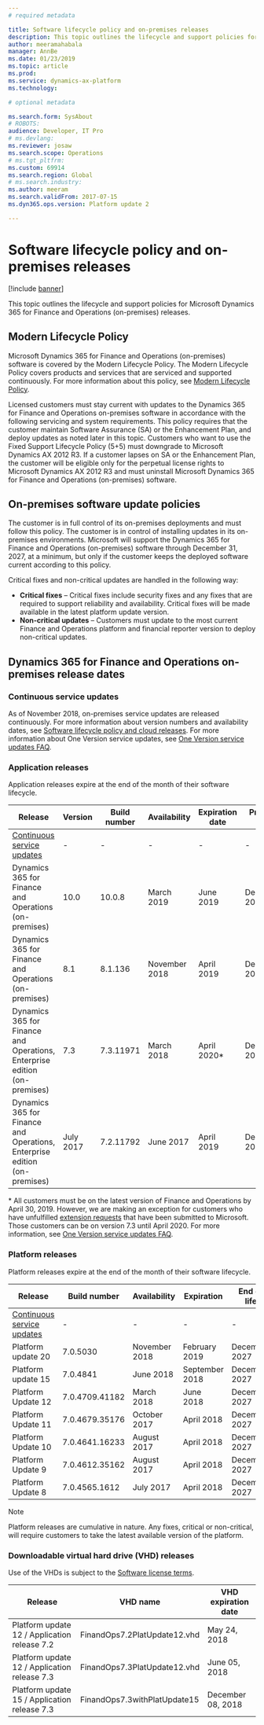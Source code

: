 ```yaml
---
# required metadata

title: Software lifecycle policy and on-premises releases
description: This topic outlines the lifecycle and support policies for Microsoft Dynamics 365 for Finance and Operations (on-premises) releases.
author: meeramahabala
manager: AnnBe
ms.date: 01/23/2019
ms.topic: article
ms.prod: 
ms.service: dynamics-ax-platform
ms.technology: 

# optional metadata

ms.search.form: SysAbout
# ROBOTS: 
audience: Developer, IT Pro
# ms.devlang: 
ms.reviewer: josaw
ms.search.scope: Operations
# ms.tgt_pltfrm: 
ms.custom: 69914
ms.search.region: Global
# ms.search.industry: 
ms.author: meeram
ms.search.validFrom: 2017-07-15
ms.dyn365.ops.version: Platform update 2

---
```


# Software lifecycle policy and on-premises releases

[!include [banner](../includes/banner.md)]

This topic outlines the lifecycle and support policies for Microsoft Dynamics 365 for Finance and Operations (on-premises) releases.

## Modern Lifecycle Policy 
Microsoft Dynamics 365 for Finance and Operations (on-premises) software is covered by the Modern Lifecycle Policy. The Modern Lifecycle Policy covers products and services that are serviced and supported continuously. For more information about this policy, see [Modern Lifecycle Policy](https://support.microsoft.com/en-us/help/30881/modern-lifecycle-policy).  

Licensed customers must stay current with updates to the Dynamics 365 for Finance and Operations on-premises software in accordance with the following servicing and system requirements. This policy requires that the customer maintain Software Assurance (SA) or the Enhancement Plan, and deploy updates as noted later in this topic. Customers who want to use the Fixed Support Lifecycle Policy (5+5) must downgrade to Microsoft Dynamics AX 2012 R3. If a customer lapses on SA or the Enhancement Plan, the customer will be eligible only for the perpetual license rights to Microsoft Dynamics AX 2012 R3 and must uninstall Microsoft Dynamics 365 for Finance and Operations (on-premises) software. 

## On-premises software update policies 
The customer is in full control of its on-premises deployments and must follow this policy. The customer is in control of installing updates in its on-premises environments. Microsoft will support the Dynamics 365 for Finance and Operations (on-premises) software through December 31, 2027, at a minimum, but only if the customer keeps the deployed software current according to this policy.

Critical fixes and non-critical updates are handled in the following way: 
  - **Critical fixes** – Critical fixes include security fixes and any fixes that are required to support reliability and availability. Critical fixes will be made available in the latest platform update version.  
  - **Non-critical updates** – Customers must update to the most current Finance and Operations platform and financial reporter version to deploy non-critical updates.   

## Dynamics 365 for Finance and Operations on-premises release dates

### Continuous service updates
As of November 2018, on-premises service updates are released continuously.  For more information about version numbers and availability dates, see [Software lifecycle policy and cloud releases](versions-update-policy.md). For more information about One Version service updates, see [One Version service updates FAQ](../../fin-and-ops/get-started/one-version.md).

### Application releases
Application releases expire at the end of the month of their software lifecycle.

| Release          |Version         | Build number          | Availability | Expiration date  | Product life | 
|------------------|----------------------|------------------|--------------|---------------|-----------------|
| [Continuous service updates](on-prem-version-update-policy.md#continuous-service-updates)| - | - | - | - | - |
|  Dynamics 365 for Finance and Operations (on-premises) | 10.0 | 10.0.8 | March 2019 | June 2019 | December 2027  |
|  Dynamics 365 for Finance and Operations (on-premises) | 8.1 | 8.1.136 | November 2018 | April 2019     | December 2027  |
|  Dynamics 365 for Finance and Operations, Enterprise edition (on-premises) | 7.3 | 7.3.11971  | March 2018 | April 2020*     | December 2027  |
|  Dynamics 365 for Finance and Operations, Enterprise edition (on-premises) | July 2017 | 7.2.11792 | June 2017 | April 2019     | December 2027  |


\* All customers must be on the latest version of Finance and Operations by April 30, 2019. However, we are making an exception for customers who have unfulfilled [extension requests](../extensibility/extensibility-home-page.md) that have been submitted to Microsoft. Those customers can be on version 7.3 until April 2020. For more information, see [One Version service updates FAQ](../../fin-and-ops/get-started/one-version.md).

### Platform releases
Platform releases expire at the end of the month of their software lifecycle.

| Release          |Build number         | Availability          | Expiration | End of life  |
|------------------|----------------------|------------------|--------------|---------------|
| [Continuous service updates](on-prem-version-update-policy.md#continuous-service-updates)| - | - | - | - |
|  Platform update 20 | 7.0.5030  | November 2018  | February 2019 | December 2027     |
|  Platform update 15 | 7.0.4841  | June 2018  | September 2018 | December 2027     |
|  Platform Update 12 | 7.0.4709.41182  | March 2018  | June 2018 | December 2027     |
|  Platform Update 11 | 7.0.4679.35176 | October 2017 | April 2018 | December 2027     |
|  Platform Update 10 | 7.0.4641.16233 | August 2017 | April 2018 | December 2027     |
|  Platform Update 9 | 7.0.4612.35162 | August 2017 | April 2018 | December 2027     |
|  Platform Update 8 | 7.0.4565.1612 | July 2017 | April 2018 | December 2027     |

  > [!NOTE]
  > Platform releases are cumulative in nature. Any fixes, critical or non-critical, will require customers to take the latest available version of the platform. 

### Downloadable virtual hard drive (VHD) releases
Use of the VHDs is subject to the [Software license terms](https://go.microsoft.com/fwlink/?linkid=851163). 


|                   Release                    |           VHD name           | VHD expiration date |
|----------------------------------------------|------------------------------|---------------------|
| Platform update 12 / Application release 7.2 | FinandOps7.2PlatUpdate12.vhd |    May 24, 2018     |
| Platform update 12 / Application release 7.3 | FinandOps7.3PlatUpdate12.vhd |    June 05, 2018    |
| Platform update 15 / Application release 7.3 | FinandOps7.3withPlatUpdate15 |    December 08, 2018    |

